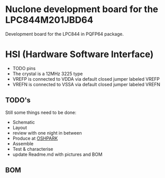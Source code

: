 # Nuclone development board for the LPC844M201JBD64
Development board for the LPC844 in PQFP64 package.
# HSI (Hardware Software Interface)
* TODO pins
* The crystal is a 12MHz 3225 type
* VREFP is connected to VDDA via default closed jumper labeled VREFP
* VREFN is connected to VSSA via default closed jumper labeled VREFN
## TODO's
Still some things need to be done:
* Schematic
* Layout
* review with one night in between
* Produce at [OSHPARK](https://oshpark.com/)
* Assemble
* Test & characterise
* update Readme.md with pictures and BOM
## BOM
